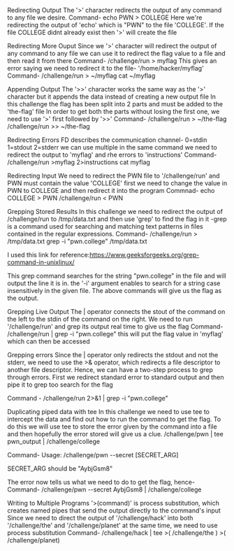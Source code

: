 Redirecting Output
The '>' character redirects the output of any command to any file we desire.
Command- echo PWN > COLLEGE
Here we're redirecting the output of 'echo' which is "PWN" to the file 'COLLEGE'. If the file COLLEGE didnt already exist then '>' will create the file


Redirecting More Ouput
Since we '>' character will redirect the output of any command to any file we can use it to redirect the flag value to a file and then read it from there
Command- /challenge/run > myflag
This gives an error saying we need to redirect it to the file- '/home/hacker/myflag'
Command- /challenge/run > ~/myflag
         cat ~/myflag


Appending Output
The '>>' character works the same way as the '>' character but it appends the data instead of creating a new output file
In this challenge the flag has been split into 2 parts and must be added to the 'the-flag' file
In order to get both the parts without losing the first one, we need to use '>' first followed by '>>'
Command- /challenge/run > ~/the-flag
         /challenge/run >> ~/the-flag


Redirecting Errors
FD describes the communication channel-
0=stdin 1=stdout 2=stderr
we can use multiple in the same command
we need to redirect the output to 'myflag' and rhe errors to 'instructions'
Command- /challenge/run >myflag 2>instructions
         cat myflag


Redirecting Input
We need to redirect the PWN file to '/challenge/run' and PWN must contain the value 'COLLEGE'
first we need to change the value in PWN to COLLEGE and then redirect it into the program
Commnad- echo COLLEGE > PWN
        /challenge/run < PWN




Grepping Stored Results
In this challenge we need to redirect the output of /challenge/run to /tmp/data.txt and then use 'grep' to find the flag in it
-grep is a command used for searching and matching text patterns in files contained in the regular expressions.
Command- /challenge/run > /tmp/data.txt
         grep -i "pwn.college" /tmp/data.txt

  I used this link for reference:https://www.geeksforgeeks.org/grep-command-in-unixlinux/

This grep command searches for the string "pwn.college" in the file and will output the line it is in.
the '-i' argument enables to search for a string case insensitively in the given file.
The above commands will give us the flag as the output.




Grepping Live Output
The | operator connects the stout of the command on the left to the stdin of the command on the right.
We need to run '/challenge/run' and grep its output real time to give us the flag
Command- /challenge/run | grep -i "pwn.college"
this will put the flag value in 'myflag' which can then be accessed



Grepping errors
Since the | operator only redirects the stdout and not the stderr, we need to use the >& operator, which redirects a file descriptor to another file descriptor.
Hence, we can have a two-step process to grep through errors.
First we redirect standard error to standard output and then pipe it to grep too search for the flag

Command - /challenge/run 2>&1 | grep -i "pwn.college"




Duplicating piped data with tee
In this challenge we need to use tee to intercept the data and find out how to run the command to get the flag.
To do this we will use tee to store the error given by the command into a file and then hopefully the error stored will give us a clue.
/challenge/pwn | tee pwn_output | /challenge/college

Command- Usage: /challenge/pwn --secret [SECRET_ARG]

SECRET_ARG should be "AybjGsm8"

The error now tells us what we need to do to get the flag, hence-
Command-   /challenge/pwn --secret AybjGsm8 | /challenge/college





Writing to Multiple Programs
'>(command)' is process substitution, which creates named pipes that send the output directly to the command's input Since we need to direct the output of '/challenge/hack' into both '/challenge/the' and '/challenge/planet' at the same time, we need to use process substitution
Command-   /challenge/hack | tee >( /challenge/the ) >( /challenge/planet)






